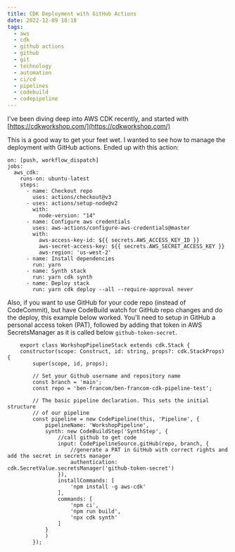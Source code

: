 ```yaml
---
title: CDK Deployment with GitHub Actions
date: 2022-12-09 18:18
tags:
  - aws
  - cdk
  - github actions
  - github
  - git
  - technology
  - automation
  - ci/cd
  - pipelines
  - codebuild
  - codepipeline
---
```


I've been diving deep into AWS CDK recently, and started with [https://cdkworkshop.com/](https://cdkworkshop.com/)

This is a good way to get your feet wet. I wanted to see how to manage the deployment with GitHub actions. Ended up with this action:


```
on: [push, workflow_dispatch]
jobs:
  aws_cdk:
    runs-on: ubuntu-latest
    steps:
      - name: Checkout repo
        uses: actions/checkout@v3
      - uses: actions/setup-node@v2
        with:
          node-version: "14"
      - name: Configure aws credentials
        uses: aws-actions/configure-aws-credentials@master
        with:
          aws-access-key-id: ${{ secrets.AWS_ACCESS_KEY_ID }}
          aws-secret-access-key: ${{ secrets.AWS_SECRET_ACCESS_KEY }}
          aws-region: 'us-west-2'
      - name: Install dependencies
        run: yarn
      - name: Synth stack
        run: yarn cdk synth
      - name: Deploy stack
        run: yarn cdk deploy --all --require-approval never
```

 Also, if you want to use GitHub for your code repo (instead of CodeCommit), but have CodeBuild watch for GitHub repo changes and do the deploy, this example below worked. You'll need to setup in GitHub a personal access token (PAT), followed by adding that token in AWS SecretsManager as it is called below `github-token-secret`.

```
    export class WorkshopPipelineStack extends cdk.Stack {
    constructor(scope: Construct, id: string, props?: cdk.StackProps) {
        super(scope, id, props);

        // Set your Github username and repository name
        const branch = 'main';
        const repo = 'ben-francom/ben-francom-cdk-pipeline-test';

        // The basic pipeline declaration. This sets the initial structure
        // of our pipeline
        const pipeline = new CodePipeline(this, 'Pipeline', {
            pipelineName: 'WorkshopPipeline',
            synth: new CodeBuildStep('SynthStep', {
                //call github to get code
                input: CodePipelineSource.gitHub(repo, branch, {
                    //generate a PAT in GitHub with correct rights and add the secret in secrets manager
                    authentication: cdk.SecretValue.secretsManager('github-token-secret')
                }),
                installCommands: [
                    'npm install -g aws-cdk'
                ],
                commands: [
                    'npm ci',
                    'npm run build',
                    'npx cdk synth'
                ]
            }
            )
        });
```